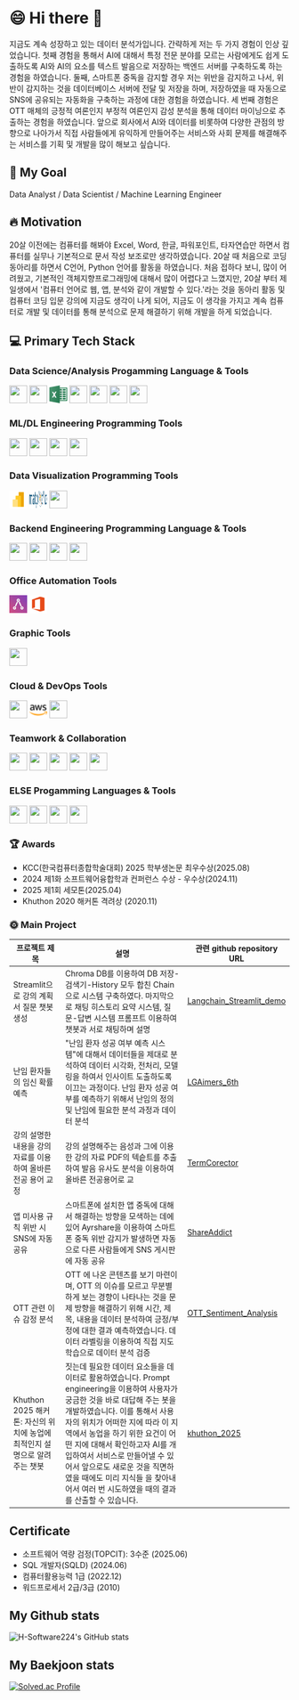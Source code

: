 <!--
**H-Software224/H-Software224** is a ✨ _special_ ✨ repository because its `README.md` (this file) appears on your GitHub profile.

Here are some ideas to get you started:

- 🔭 I’m currently working on ...
- 🌱 I’m currently learning ...
- 👯 I’m looking to collaborate on ...
- 🤔 I’m looking for help with ...
- 💬 Ask me about ...
- 📫 How to reach me: ...
- 😄 Pronouns: ...
- ⚡ Fun fact: ...
-->

# :smile: Hi there 👋
지금도 계속 성장하고 있는 데이터 분석가입니다. 간략하게 저는 두 가지 경험이 인상 깊었습니다. 첫째 경험을 통해서 AI에 대해서 특정 전문 분야를 모르는 사람에게도 쉽게 도출하도록 AI와 AI의 요소를 텍스트 발음으로 저장하는 백엔드 서버를 구축하도록 하는 경험을 하였습니다. 둘째, 스마트폰 중독을 감지할 경우 저는 위반을 감지하고 나서, 위반이 감지하는 것을 데이터베이스 서버에 전달 및 저장을 하며, 저장하였을 때 자동으로 SNS에 공유되는 자동화을 구축하는 과정에 대한 경험을 하였습니다. 세 번째 경험은 OTT 매체의 긍정적 여론인지 부정적 여론인지 감성 분석을 통해 데이터 마이닝으로 추출하는 경험을 하였습니다. 앞으로 회사에서 AI와 데이터를 비롯하여 다양한 관점의 방향으로 나아가서 직접 사람들에게 유익하게 만들어주는 서비스와 사회 문제를 해결해주는 서비스를 기획 및 개발을 많이 해보고 싶습니다.

## :stars: My Goal
Data Analyst / Data Scientist / Machine Learning Engineer

## :fire: Motivation 
20살 이전에는 컴퓨터를 해봐야 Excel, Word, 한글, 파워포인트, 타자연습만 하면서 컴퓨터를 실무나 기본적으로 문서 작성 보조로만 생각하였습니다. 20살 때 처음으로 코딩 동아리를 하면서 C언어, Python 언어를 활동을 하였습니다. 처음 접하다 보니, 많이 어려웠고, 기본적인 객체지향프로그래밍에 대해서 많이 어렵다고 느꼈지만, 20살 부터 제 일생에서 '컴퓨터 언어로 웹, 앱, 분석와 같이 개발할 수 있다.'라는 것을 동아리 활동 및 컴퓨터 코딩 입문 강의에 지금도 생각이 나게 되어, 지금도 이 생각을 가지고 계속 컴퓨터로 개발 및 데이터를 통해 분석으로 문제 해결하기 위해 개발을 하게 되었습니다.

## :computer: Primary Tech Stack
### Data Science/Analysis Progamming Language & Tools
<p>
  <img height="32" width="32" src="https://cdn.jsdelivr.net/npm/simple-icons@v15/icons/python.svg" />
  <img height="32" width="32" src="https://cdn.jsdelivr.net/npm/simple-icons@v15/icons/mysql.svg" />
  <img height="32" width="32" src="images/excel.png" /> 
  <img height="32" width="32" src="https://cdn.jsdelivr.net/npm/simple-icons@v15/icons/anaconda.svg" />
  <img height="32" width="32" src="https://cdn.jsdelivr.net/npm/simple-icons@v15/icons/googlecolab.svg" />
  <img height="32" width="32" src="https://cdn.jsdelivr.net/npm/simple-icons@v15/icons/pandas.svg" />
  <img height="32" width="32" src="https://cdn.jsdelivr.net/npm/simple-icons@v15/icons/numpy.svg" />
</p>

### ML/DL Engineering Programming Tools
<p>
  <img height="32" width="32" src="https://cdn.jsdelivr.net/npm/simple-icons@v15/icons/pytorch.svg" />
  <img height="32" width="32" src="https://cdn.jsdelivr.net/npm/simple-icons@v15/icons/scikitlearn.svg" />
  <img height="32" width="32" src="https://cdn.jsdelivr.net/npm/simple-icons@v15/icons/scipy.svg" />
  <img height="32" width="32" src="https://cdn.jsdelivr.net/npm/simple-icons@v15/icons/opencv.svg" />
</p>

### Data Visualization Programming Tools
<p>
  <img height="32" width="32" src="images/icons8-power-bi-2021.svg" /> 
  <img height="32" width="32" src="images/matplotlib.png" />
  <img height="32" width="32" src="https://seaborn.pydata.org/_images/logo-tall-lightbg.svg" />
</p>

### Backend Engineering Programming Language & Tools
<p>
  <img height="32" width="32" src="https://cdn.jsdelivr.net/npm/simple-icons@v15/icons/nodedotjs.svg" />
  <img height="32" width="32" src="https://cdn.jsdelivr.net/npm/simple-icons@v15/icons/express.svg" />
  <img height="32" width="32" src="https://cdn.jsdelivr.net/npm/simple-icons@v15/icons/nestjs.svg" />
  <img height="32" width="32" src="https://cdn.jsdelivr.net/npm/simple-icons@v15/icons/flask.svg" />
</p>

### Office Automation Tools
<p>
  <img height="32" width="32" src="images/Ayrshare_idDnd-O02-_0.jpeg" />
  <img height="32" width="32" src="images/icons8-office-365.svg" />
</p>

### Graphic Tools
<p>
  <img height="32" width="32" src="https://cdn.jsdelivr.net/npm/simple-icons@v15/icons/figma.svg" />
</p>

### Cloud & DevOps Tools
<p>
  <img height="32" width="32" src="https://cdn.jsdelivr.net/npm/simple-icons@v15/icons/docker.svg" />
  <img height="32" width="32" src="images/aws-color.svg" />
  <img height="32" width="32" src="https://cdn.jsdelivr.net/npm/simple-icons@v15/icons/streamlit.svg" />
</p>

### Teamwork & Collaboration
<p>
  <img height="32" width="32" src="https://cdn.jsdelivr.net/npm/simple-icons@v15/icons/git.svg" />
  <img height="32" width="32" src="https://cdn.jsdelivr.net/npm/simple-icons@v15/icons/github.svg" />
  <img height="32" width="32" src="https://cdn.jsdelivr.net/npm/simple-icons@v15/icons/notion.svg" />
  <img height="32" width="32" src="https://cdn.jsdelivr.net/npm/simple-icons@v15/icons/slack.svg" />
  <img height="32" width="32" src="https://cdn.jsdelivr.net/npm/simple-icons@v15/icons/discord.svg" />
</p>

### ELSE Progamming Languages & Tools
<p>
  <img height="32" width="32" src="https://cdn.jsdelivr.net/npm/simple-icons@v15/icons/cplusplus.svg" />
  <img height="32" width="32" src="https://cdn.jsdelivr.net/npm/simple-icons@v15/icons/kotlin.svg" />
  <img height="32" width="32" src="https://cdn.jsdelivr.net/npm/simple-icons@v15/icons/flutter.svg" />
  <img height="32" width="32" src="https://cdn.jsdelivr.net/npm/simple-icons@v15/icons/androidstudio.svg" />
</p>

### :trophy: Awards
- KCC(한국컴퓨터종합학술대회) 2025 학부생논문  최우수상(2025.08)
- 2024 제1화 소프트웨어융합학과 컨퍼런스 수상 - 우수상(2024.11)
- 2025 제1회 세모톤(2025.04)
- Khuthon 2020  해커톤 격려상 (2020.11)

### :sun_with_face: Main Project
|프로젝트 제목|설명|관련 github repository URL|
|-------------------|------------------------------------|-----------------------------|
|Streamlit으로 강의 계획서 질문 챗봇 생성|Chroma DB를 이용하여 DB 저장-검색기-History 모두 합친 Chain으로 시스템 구축하였다. 마지막으로 채팅 히스토리 요약 시스템, 질문-답변 시스템 프롬프트 이용하여 챗봇과 서로 채팅하며 설명|[Langchain_Streamlit_demo](https://github.com/H-Software224/Langchain_Streamlit_demo)|
|난임 환자들의 임신 확률 예측|"난임 환자 성공 여부 예측 시스템"에 대해서 데이터들을 제대로 분석하여 데이터 시각화, 전처리, 모델링을 하여서 인사이트 도출하도록 이끄는 과정이다. 난임 환자 성공 여부를 예측하기 위해서 난임의 정의 및 난임에 필요한 분석 과정과 데이터 분석|[LGAimers_6th](https://github.com/H-Software224/LGAimers_6th)|
|강의 설명한 내용을 강의자료를 이용하여 올바른 전공 용어 교정|강의 설명해주는 음성과 그에 이용한 강의 자료 PDF의 텍슽트를 추출하여 발음 유사도 분석을 이용하여 올바른 전공용어로 교|[TermCorector](https://github.com/H-Software224/TermCorector)|
|앱 미사용 규칙 위반 시 SNS에 자동 공유|스마트폰에 설치한 앱 중독에 대해서 해결하는 방향을 모색하는 데에 있어 Ayrshare을 이용하여 스마트폰 중독 위반 감지가 발생하면 자동으로 다른 사람들에게 SNS 게시판에 자동 공유|[ShareAddict](https://github.com/H-Software224/ShareAddict)|
|OTT 관련 이슈 감정 분석|OTT 에 나온 콘텐츠를 보기 마련이며, OTT 의 이슈를 모르고 무분별하게 보는 경향이 나타나는 것을 문제 방향을 해결하기 위해 시간, 제목, 내용을 데이터 분석하여 긍정/부정에 대한 결과 예측하였습니다. 데이터 라벨링을 이용하여 직접 지도학습으로 데이터 분석 검증|[OTT_Sentiment_Analysis](https://github.com/H-Software224/OTT_Sentiment_Analysis)|
|Khuthon 2025 해커톤: 자신의 위치에 농업에 최적인지 설명으로 알려주는 챗봇|짓는데 필요한 데이터 요소들을 데이터로 활용하였습니다. Prompt engineering을 이용하여 사용자가 궁금한 것을 바로 대답해 주는 봇을 개발하였습니다. 이를 통해서 사용자의 위치가 어떠한 지에 따라 이 지역에서 농업을 하기 위한 요건이 어떤 지에 대해서 확인하고자 AI를 개입하여서 서비스로 만들어낼 수 있어서 앞으로도 새로운 것을 직면하였을 때에도 미리 지식들 을 찾아내어서 여러 번 시도하였을 때의 결과를 산출할 수 있습니다.|[khuthon_2025](https://github.com/H-Software224/khuthon_2025)|

## Certificate
- 소프트웨어 역량 검정(TOPCIT): 3수준 (2025.06)
- SQL 개발자(SQLD) (2024.06)
- 컴퓨터활용능력 1급 (2022.12)
- 워드프로세서 2급/3급 (2010)

## My Github stats
![H-Software224's GitHub stats](https://github-readme-stats.vercel.app/api?username=H-Software224&show_icons=true&theme=radical)

## My Baekjoon stats
[![Solved.ac Profile](http://mazassumnida.wtf/api/generate_badge?boj=han05280505)](https://solved.ac/han05280505)
